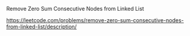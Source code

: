 Remove Zero Sum Consecutive Nodes from Linked List


https://leetcode.com/problems/remove-zero-sum-consecutive-nodes-from-linked-list/description/
